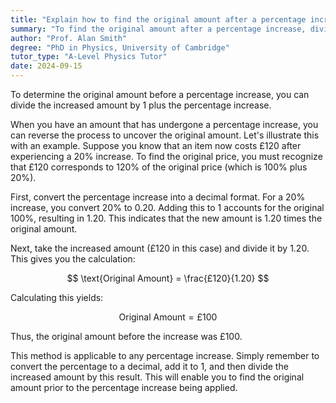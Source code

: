 ```yaml
---
title: "Explain how to find the original amount after a percentage increase"
summary: "To find the original amount after a percentage increase, divide the increased amount by 1 plus the percentage increase."
author: "Prof. Alan Smith"
degree: "PhD in Physics, University of Cambridge"
tutor_type: "A-Level Physics Tutor"
date: 2024-09-15
---
```


To determine the original amount before a percentage increase, you can divide the increased amount by $1$ plus the percentage increase. 

When you have an amount that has undergone a percentage increase, you can reverse the process to uncover the original amount. Let's illustrate this with an example. Suppose you know that an item now costs £120 after experiencing a $20\%$ increase. To find the original price, you must recognize that £120 corresponds to $120\%$ of the original price (which is $100\%$ plus $20\%$).

First, convert the percentage increase into a decimal format. For a $20\%$ increase, you convert $20\%$ to $0.20$. Adding this to $1$ accounts for the original $100\%$, resulting in $1.20$. This indicates that the new amount is $1.20$ times the original amount.

Next, take the increased amount (£120 in this case) and divide it by $1.20$. This gives you the calculation:

$$
\text{Original Amount} = \frac{£120}{1.20}
$$

Calculating this yields:

$$
\text{Original Amount} = £100
$$

Thus, the original amount before the increase was £100.

This method is applicable to any percentage increase. Simply remember to convert the percentage to a decimal, add it to $1$, and then divide the increased amount by this result. This will enable you to find the original amount prior to the percentage increase being applied.
    